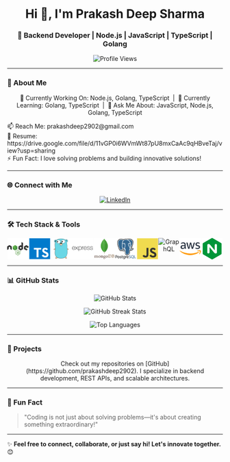 <h1 align="center">Hi 👋, I'm Prakash Deep Sharma</h1>
<h3 align="center">🚀 Backend Developer | Node.js | JavaScript | TypeScript | Golang</h3>

<p align="center">
    <img src="https://komarev.com/ghpvc/?username=prakashdeep2902&label=Profile%20Views&color=0e75b6&style=flat"
        alt="Profile Views" />
</p>

---

### 🌟 About Me
<p align="center">
    🔭 Currently Working On: Node.js, Golang, TypeScript &nbsp;|&nbsp;
    🌱 Currently Learning: Golang, TypeScript &nbsp;|&nbsp;
    💬 Ask Me About: JavaScript, Node.js, Golang, TypeScript
</p>

<p align="left">
    📫 Reach Me: prakashdeep2902@gmail.com<br>
    📄 Resume: https://drive.google.com/file/d/11vGP0i6WVmWt87pU8mxCaAc9qHBveTaj/view?usp=sharing<br>
    ⚡ Fun Fact: I love solving problems and building innovative solutions!
</p>

---

### 🌐 Connect with Me
<p align="center">
    <a href="https://linkedin.com/in/pkdeep" target="_blank">
        <img src="https://img.shields.io/badge/LinkedIn-blue?style=for-the-badge&logo=linkedin&logoColor=white"
            alt="LinkedIn" />
    </a>
</p>

---

### 🛠️ Tech Stack & Tools
<p align="center" style="display: flex; justify-content: space-evenly;">
    <img src="https://raw.githubusercontent.com/devicons/devicon/master/icons/nodejs/nodejs-original-wordmark.svg"
        alt="Node.js" width="50" height="50" />
    <img src="https://raw.githubusercontent.com/devicons/devicon/master/icons/typescript/typescript-original.svg"
        alt="TypeScript" width="50" height="50" />
    <img src="https://raw.githubusercontent.com/devicons/devicon/master/icons/go/go-original.svg" alt="Golang"
        width="50" height="50" />
    <img src="https://raw.githubusercontent.com/devicons/devicon/master/icons/express/express-original-wordmark.svg"
        alt="Express.js" width="50" height="50" />
    <img src="https://raw.githubusercontent.com/devicons/devicon/master/icons/mongodb/mongodb-original-wordmark.svg"
        alt="MongoDB" width="50" height="50" />
    <img src="https://raw.githubusercontent.com/devicons/devicon/master/icons/postgresql/postgresql-original-wordmark.svg"
        alt="PostgreSQL" width="50" height="50" />
    <img src="https://raw.githubusercontent.com/devicons/devicon/master/icons/javascript/javascript-original.svg"
        alt="JavaScript" width="50" height="50" />
    <img src="https://www.vectorlogo.zone/logos/graphql/graphql-icon.svg" alt="GraphQL" width="50" height="50" />
    <img src="https://raw.githubusercontent.com/devicons/devicon/master/icons/amazonwebservices/amazonwebservices-original-wordmark.svg"
        alt="AWS" width="50" height="50" />
    <img src="https://raw.githubusercontent.com/devicons/devicon/master/icons/nginx/nginx-original.svg" alt="NGINX"
        width="50" height="50" />
</p>

---

### 📊 GitHub Stats
<p align="center">
    <img src="https://github-readme-stats.vercel.app/api?username=prakashdeep2902&show_icons=true&theme=radical"
        alt="GitHub Stats" />
</p>
<p align="center">
    <img src="https://github-readme-streak-stats.herokuapp.com/?user=prakashdeep2902&theme=radical"
        alt="GitHub Streak Stats" />
</p>
<p align="center">
    <img src="https://github-readme-stats.vercel.app/api/top-langs/?username=prakashdeep2902&layout=compact&theme=radical"
        alt="Top Languages" />
</p>

---

### 📁 Projects
<p align="center">
    Check out my repositories on [GitHub](https://github.com/prakashdeep2902).
    I specialize in backend development, REST APIs, and scalable architectures.
</p>

---

### 🎨 Fun Fact
> "Coding is not just about solving problems—it's about creating something extraordinary!"

---

✨ **Feel free to connect, collaborate, or just say hi! Let's innovate together.** 😊
